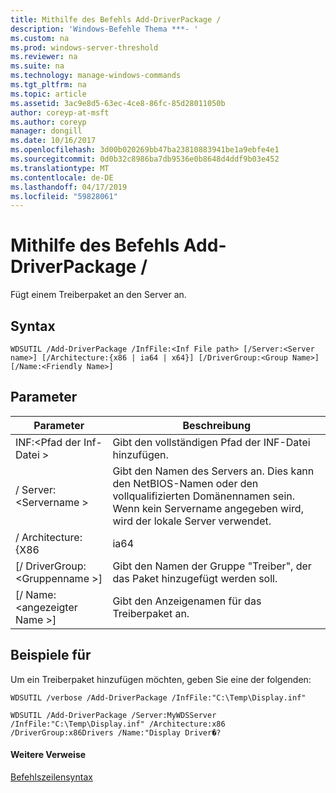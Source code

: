 ```yaml
---
title: Mithilfe des Befehls Add-DriverPackage /
description: 'Windows-Befehle Thema ***- '
ms.custom: na
ms.prod: windows-server-threshold
ms.reviewer: na
ms.suite: na
ms.technology: manage-windows-commands
ms.tgt_pltfrm: na
ms.topic: article
ms.assetid: 3ac9e8d5-63ec-4ce8-86fc-85d28011050b
author: coreyp-at-msft
ms.author: coreyp
manager: dongill
ms.date: 10/16/2017
ms.openlocfilehash: 3d00b020269bb47ba23810883941be1a9ebfe4e1
ms.sourcegitcommit: 0d0b32c8986ba7db9536e0b8648d4ddf9b03e452
ms.translationtype: MT
ms.contentlocale: de-DE
ms.lasthandoff: 04/17/2019
ms.locfileid: "59828061"
---
```

# <a name="using-the-add-driverpackage-command"></a>Mithilfe des Befehls Add-DriverPackage /



Fügt einem Treiberpaket an den Server an.

## <a name="syntax"></a>Syntax

```
WDSUTIL /Add-DriverPackage /InfFile:<Inf File path> [/Server:<Server name>] [/Architecture:{x86 | ia64 | x64}] [/DriverGroup:<Group Name>] [/Name:<Friendly Name>]
```

## <a name="parameters"></a>Parameter

|Parameter|Beschreibung|
|---------|-----------|
|INF:\<Pfad der Inf-Datei >|Gibt den vollständigen Pfad der INF-Datei hinzufügen.|
|/ Server:\<Servername >|Gibt den Namen des Servers an. Dies kann den NetBIOS-Namen oder den vollqualifizierten Domänennamen sein. Wenn kein Servername angegeben wird, wird der lokale Server verwendet.|
|/ Architecture: {X86 | ia64 | x64}|Gibt die Architektur des Treiberpakets.|
|[/ DriverGroup:\<Gruppenname >]|Gibt den Namen der Gruppe "Treiber", der das Paket hinzugefügt werden soll.|
|[/ Name:\<angezeigter Name >]|Gibt den Anzeigenamen für das Treiberpaket an.|

## <a name="BKMK_examples"></a>Beispiele für

Um ein Treiberpaket hinzufügen möchten, geben Sie eine der folgenden:
```
WDSUTIL /verbose /Add-DriverPackage /InfFile:"C:\Temp\Display.inf"
```
```
WDSUTIL /Add-DriverPackage /Server:MyWDSServer /InfFile:"C:\Temp\Display.inf" /Architecture:x86 /DriverGroup:x86Drivers /Name:"Display Driver�?
```

#### <a name="additional-references"></a>Weitere Verweise

[Befehlszeilensyntax](command-line-syntax-key.md)

